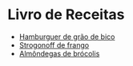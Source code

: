 # Livro de Receitas



- [Hamburguer de grão de bico](https://github.com/deinvis/livro-receitas/blob/master/receitas/Hamburguer%20de%20gr%C3%A3o%20de%20bico.md)
- [Strogonoff de frango](https://github.com/deinvis/livro-receitas/blob/master/receitas/strogonoff.md)
- [Almôndegas de brócolis](https://github.com/deinvis/livro-receitas/blob/master/receitas/Almondegas%20de%20brocolis.md)